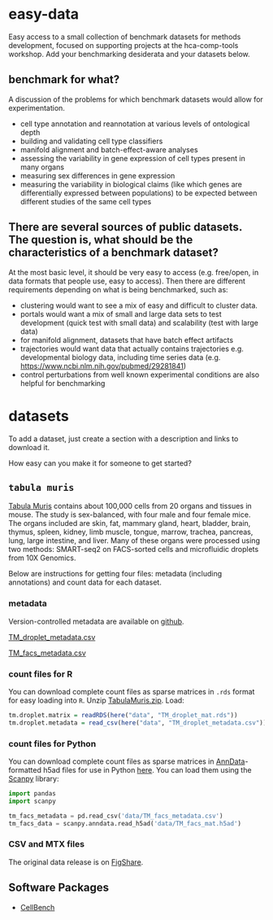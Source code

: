 # easy-data

Easy access to a small collection of benchmark datasets for methods development, focused on supporting projects at the hca-comp-tools workshop. Add your benchmarking desiderata and your datasets below.

## benchmark for what?

A discussion of the problems for which benchmark datasets would allow for experimentation.

* cell type annotation and reannotation at various levels of ontological depth
* building and validating cell type classifiers
* manifold alignment and batch-effect-aware analyses
* assessing the variability in gene expression of cell types present in many organs
* measuring sex differences in gene expression
* measuring the variability in biological claims (like which genes are differentially expressed between populations) to be expected between different studies of the same cell types

## There are several sources of public datasets.  The question is, what should be the characteristics of a benchmark dataset?
At the most basic level, it should be very easy to access (e.g. free/open, in data formats that people use, easy to access).  Then there are different requirements depending on what is being benchmarked, such as:
* clustering would want to see a mix of easy and difficult to cluster data.
* portals would want a mix of small and large data sets to test development (quick test with small data) and scalability (test with large data)
* for manifold alignment, datasets that have batch effect artifacts
* trajectories would want data that actually contains trajectories e.g. developmental biology data, including time series data (e.g. https://www.ncbi.nlm.nih.gov/pubmed/29281841)
* control perturbations from well known experimental conditions are also helpful for benchmarking

# datasets

To add a dataset, just create a section with a description and links to download it.

How easy can you make it for someone to get started?

## `tabula muris`

[Tabula Muris](http://tabula-muris.ds.czbiohub.org/) contains about 100,000 cells from 20 organs and tissues in mouse. The study is sex-balanced, with four male and four female mice. The organs included are skin, fat, mammary gland, heart, bladder, brain, thymus, spleen, kidney, limb muscle, tongue, marrow, trachea, pancreas, lung, large intestine, and liver. Many of these organs were processed using two methods: SMART-seq2 on FACS-sorted cells and microfluidic droplets from 10X Genomics.

Below are instructions for getting four files: metadata (including annotations) and count data for each dataset.

### metadata

Version-controlled metadata are available on  [github](https://github.com/czbiohub/tabula-muris-vignettes/tree/master/data).

[TM_droplet_metadata.csv](https://github.com/czbiohub/tabula-muris-vignettes/blob/master/data/TM_droplet_metadata.csv?raw=true)

[TM_facs_metadata.csv](https://github.com/czbiohub/tabula-muris-vignettes/blob/master/data/TM_facs_metadata.csv?raw=true)

### count files for R

You can download complete count files as sparse matrices in `.rds` format for easy loading into `R`. Unzip [TabulaMuris.zip](https://s3.amazonaws.com/czbiohub-tabula-muris/TabulaMuris.zip). Load:

```R
tm.droplet.matrix = readRDS(here("data", "TM_droplet_mat.rds"))
tm.droplet.metadata = read_csv(here("data", "TM_droplet_metadata.csv"))
```

### count files for Python

You can download complete count files as sparse matrices in [AnnData](http://anndata.readthedocs.io/en/latest/)-formatted h5ad files for use in Python [here](https://s3.amazonaws.com/czbiohub-tabula-muris/TabulaMuris.h5ad.zip). You can load them using the [Scanpy](http://scanpy.readthedocs.io/en/latest/index.html) library:

```python
import pandas
import scanpy

tm_facs_metadata = pd.read_csv('data/TM_facs_metadata.csv')
tm_facs_data = scanpy.anndata.read_h5ad('data/TM_facs_mat.h5ad')
```
### CSV and MTX files

The original data release is on [FigShare](https://figshare.com/projects/Tabula_Muris_Transcriptomic_characterization_of_20_organs_and_tissues_from_Mus_musculus_at_single_cell_resolution/27733).


## Software Packages

- [CellBench](https://github.com/LuyiTian/CellBench_data)
